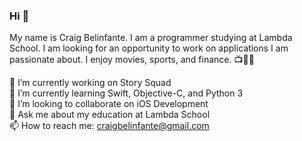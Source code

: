 ### Hi 👋

My name is Craig Belinfante. I am a programmer studying at Lambda School. I am looking for an opportunity to work on applications I am passionate about. I enjoy movies, sports, and finance. 📺🏀😁

🔭 I’m currently working on Story Squad  
🌱 I’m currently learning Swift, Objective-C, and Python 3  
🤝 I’m looking to collaborate on iOS Development  
💬 Ask me about my education at Lambda School  
📫 How to reach me: craigbelinfante@gmail.com
